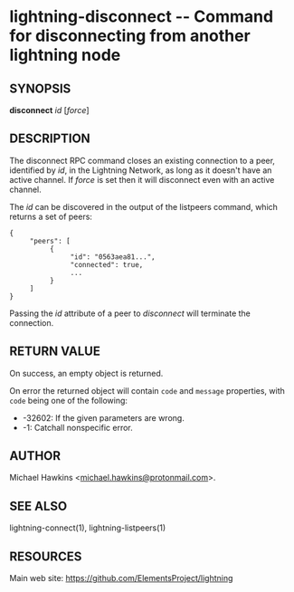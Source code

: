 lightning-disconnect -- Command for disconnecting from another lightning node
=============================================================================

SYNOPSIS
--------

**disconnect** *id* [*force*]

DESCRIPTION
-----------

The disconnect RPC command closes an existing connection to a peer,
identified by *id*, in the Lightning Network, as long as it doesn't have
an active channel. If *force* is set then it will disconnect even with
an active channel.

The *id* can be discovered in the output of the listpeers command, which
returns a set of peers:

    {
         "peers": [
              {
                   "id": "0563aea81...",
                   "connected": true,
                   ...
              }
         ]
    }

Passing the *id* attribute of a peer to *disconnect* will terminate the
connection.

RETURN VALUE
------------

[comment]: # (GENERATE-FROM-SCHEMA-START)
On success, an empty object is returned.

[comment]: # (GENERATE-FROM-SCHEMA-END)

On error the returned object will contain `code` and `message` properties,
with `code` being one of the following:

- -32602: If the given parameters are wrong.
- -1: Catchall nonspecific error.

AUTHOR
------

Michael Hawkins <<michael.hawkins@protonmail.com>>.

SEE ALSO
--------

lightning-connect(1), lightning-listpeers(1)

RESOURCES
---------

Main web site: <https://github.com/ElementsProject/lightning>

[comment]: # ( SHA256STAMP:b0793c2fa864b0ce3bc6f1618135f28ac551dfd1b8a0127caac73fd948e62d9d)
